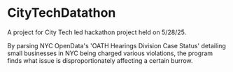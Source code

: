 # CityTechDatathon

A project for City Tech led hackathon project held on 5/28/25.

By parsing NYC OpenData's 'OATH Hearings Division Case Status' detailing small businesses in NYC being charged various violations, the program finds what issue is disproportionately affecting a certain burrow.
